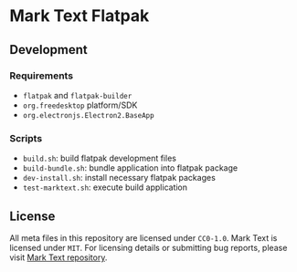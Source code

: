 # Mark Text Flatpak

## Development

### Requirements

- `flatpak` and `flatpak-builder`
- `org.freedesktop` platform/SDK
- `org.electronjs.Electron2.BaseApp`

### Scripts

- `build.sh`: build flatpak development files
- `build-bundle.sh`: bundle application into flatpak package
- `dev-install.sh`: install necessary flatpak packages
- `test-marktext.sh`: execute build application

## License

All meta files in this repository are licensed under `CC0-1.0`. Mark Text is licensed under `MIT`. For licensing details or submitting bug reports, please visit [Mark Text repository](https://github.com/marktext/marktext).
